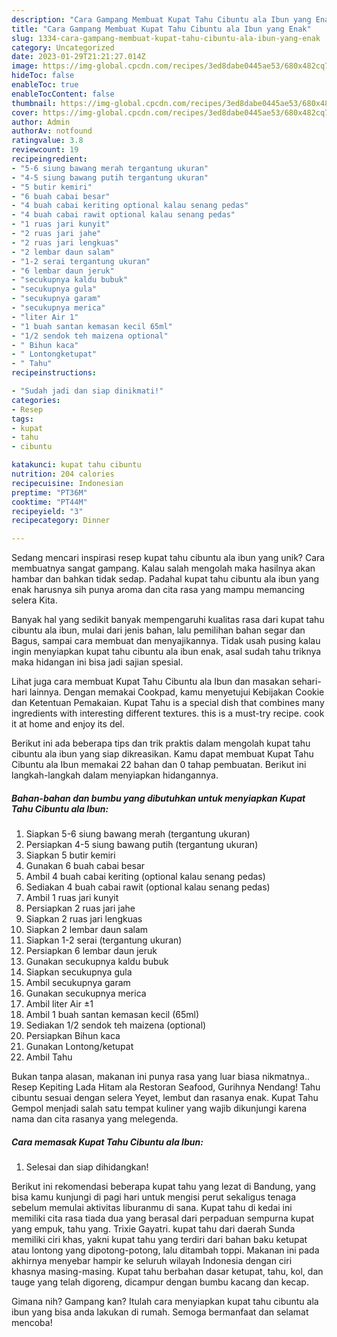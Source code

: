 ```yaml
---
description: "Cara Gampang Membuat Kupat Tahu Cibuntu ala Ibun yang Enak"
title: "Cara Gampang Membuat Kupat Tahu Cibuntu ala Ibun yang Enak"
slug: 1334-cara-gampang-membuat-kupat-tahu-cibuntu-ala-ibun-yang-enak
category: Uncategorized
date: 2023-01-29T21:21:27.014Z
image: https://img-global.cpcdn.com/recipes/3ed8dabe0445ae53/680x482cq70/kupat-tahu-cibuntu-ala-ibun-foto-resep-utama.jpg
hideToc: false
enableToc: true
enableTocContent: false
thumbnail: https://img-global.cpcdn.com/recipes/3ed8dabe0445ae53/680x482cq70/kupat-tahu-cibuntu-ala-ibun-foto-resep-utama.jpg
cover: https://img-global.cpcdn.com/recipes/3ed8dabe0445ae53/680x482cq70/kupat-tahu-cibuntu-ala-ibun-foto-resep-utama.jpg
author: Admin
authorAv: notfound
ratingvalue: 3.8
reviewcount: 19
recipeingredient:
- "5-6 siung bawang merah tergantung ukuran"
- "4-5 siung bawang putih tergantung ukuran"
- "5 butir kemiri"
- "6 buah cabai besar"
- "4 buah cabai keriting optional kalau senang pedas"
- "4 buah cabai rawit optional kalau senang pedas"
- "1 ruas jari kunyit"
- "2 ruas jari jahe"
- "2 ruas jari lengkuas"
- "2 lembar daun salam"
- "1-2 serai tergantung ukuran"
- "6 lembar daun jeruk"
- "secukupnya kaldu bubuk"
- "secukupnya gula"
- "secukupnya garam"
- "secukupnya merica"
- "liter Air 1"
- "1 buah santan kemasan kecil 65ml"
- "1/2 sendok teh maizena optional"
- " Bihun kaca"
- " Lontongketupat"
- " Tahu"
recipeinstructions:

- "Sudah jadi dan siap dinikmati!"
categories:
- Resep
tags:
- kupat
- tahu
- cibuntu

katakunci: kupat tahu cibuntu 
nutrition: 204 calories
recipecuisine: Indonesian
preptime: "PT36M"
cooktime: "PT44M"
recipeyield: "3"
recipecategory: Dinner

---
```





Sedang mencari inspirasi resep kupat tahu cibuntu ala ibun yang unik? Cara membuatnya sangat gampang. Kalau salah mengolah maka hasilnya akan hambar dan bahkan tidak sedap. Padahal kupat tahu cibuntu ala ibun yang enak harusnya sih punya aroma dan cita rasa yang mampu memancing selera Kita.





Banyak hal yang sedikit banyak mempengaruhi kualitas rasa dari kupat tahu cibuntu ala ibun, mulai dari jenis bahan, lalu pemilihan bahan segar dan Bagus, sampai cara membuat dan menyajikannya. Tidak usah pusing kalau ingin menyiapkan kupat tahu cibuntu ala ibun enak,      asal sudah tahu triknya maka hidangan ini bisa jadi sajian spesial.














Lihat juga cara membuat Kupat Tahu Cibuntu ala Ibun dan masakan sehari-hari lainnya. Dengan memakai Cookpad, kamu menyetujui Kebijakan Cookie dan Ketentuan Pemakaian. Kupat Tahu is a special dish that combines many ingredients with interesting different textures. this is a must-try recipe. cook it at home and enjoy its del.






Berikut ini ada beberapa tips dan trik praktis dalam mengolah kupat tahu cibuntu ala ibun yang siap dikreasikan. Kamu dapat membuat Kupat Tahu Cibuntu ala Ibun memakai 22 bahan dan 0 tahap pembuatan. Berikut ini langkah-langkah dalam menyiapkan hidangannya.

<!--inarticleads1-->

##### Bahan-bahan dan bumbu yang dibutuhkan untuk menyiapkan Kupat Tahu Cibuntu ala Ibun:

1. Siapkan 5-6 siung bawang merah (tergantung ukuran)
1. Persiapkan 4-5 siung bawang putih (tergantung ukuran)
1. Siapkan 5 butir kemiri
1. Gunakan 6 buah cabai besar
1. Ambil 4 buah cabai keriting (optional kalau senang pedas)
1. Sediakan 4 buah cabai rawit (optional kalau senang pedas)
1. Ambil 1 ruas jari kunyit
1. Persiapkan 2 ruas jari jahe
1. Siapkan 2 ruas jari lengkuas
1. Siapkan 2 lembar daun salam
1. Siapkan 1-2 serai (tergantung ukuran)
1. Persiapkan 6 lembar daun jeruk
1. Gunakan secukupnya kaldu bubuk
1. Siapkan secukupnya gula
1. Ambil secukupnya garam
1. Gunakan secukupnya merica
1. Ambil liter Air ±1
1. Ambil 1 buah santan kemasan kecil (65ml)
1. Sediakan 1/2 sendok teh maizena (optional)
1. Persiapkan  Bihun kaca
1. Gunakan  Lontong/ketupat
1. Ambil  Tahu


Bukan tanpa alasan, makanan ini punya rasa yang luar biasa nikmatnya.. Resep Kepiting Lada Hitam ala Restoran Seafood, Gurihnya Nendang! Tahu cibuntu sesuai dengan selera Yeyet, lembut dan rasanya enak. Kupat Tahu Gempol menjadi salah satu tempat kuliner yang wajib dikunjungi karena nama dan cita rasanya yang melegenda. 

<!--inarticleads2-->

##### Cara memasak Kupat Tahu Cibuntu ala Ibun:


1. Selesai dan siap dihidangkan!

Berikut ini rekomendasi beberapa kupat tahu yang lezat di Bandung, yang bisa kamu kunjungi di pagi hari untuk mengisi perut sekaligus tenaga sebelum memulai aktivitas liburanmu di sana. Kupat tahu di kedai ini memiliki cita rasa tiada dua yang berasal dari perpaduan sempurna kupat yang empuk, tahu yang. Trixie Gayatri. kupat tahu dari daerah Sunda memiliki ciri khas, yakni kupat tahu yang terdiri dari bahan baku ketupat atau lontong yang dipotong-potong, lalu ditambah toppi. Makanan ini pada akhirnya menyebar hampir ke seluruh wilayah Indonesia dengan ciri khasnya masing-masing. Kupat tahu berbahan dasar ketupat, tahu, kol, dan tauge yang telah digoreng, dicampur dengan bumbu kacang dan kecap. 

Gimana nih? Gampang kan? Itulah cara menyiapkan kupat tahu cibuntu ala ibun yang bisa anda lakukan di rumah. Semoga bermanfaat dan selamat mencoba!
